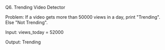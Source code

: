 Q6. Trending Video Detector

Problem:
If a video gets more than 50000 views in a day, print "Trending".
Else "Not Trending".

Input:
views_today = 52000

Output:
Trending